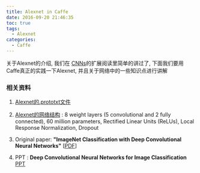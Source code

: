 ```yaml
---
title: Alexnet in Caffe
date: 2016-09-20 21:46:35
toc: true
tags:
  - Alexnet
categories:
  - Caffe
---
```

关于Alexnet的介绍, 我们在 [CNNs](http://simtalk.cn/2016/09/12/CNNs/#拓展阅读)的扩展阅读里简单的讲过了, 下面我们要用Caffe真正的实践一下Alexnet, 并且关于网络中的一些知识点进行讲解
<!--more-->

### **相关资料**

1. [Alexnet的.prototxt文件](https://gist.github.com/Simshang/d5e821d859b871671ecef6029bcffc60)

2. [Alexnet的网络结构](http://ethereon.github.io/netscope/#/gist/d5e821d859b871671ecef6029bcffc60) :  8 weight layers (5 convolutional and 2 fully connected), 60 million parameters, Rectified Linear Units (ReLUs), Local Response Normalization, Dropout

3. Original paper: **"ImageNet Classification with Deep Convolutional Neural Networks"** [[PDF](http://www.cs.toronto.edu/~fritz/absps/imagenet.pdf)]

4. PPT : **Deep Convolutional Neural Networks for Image Classification** [PPT](http://slazebni.cs.illinois.edu/spring14/lec24_cnn.pdf)
